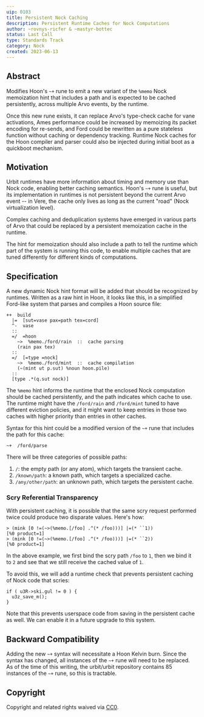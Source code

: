 ```yaml
---
uip: 0103
title: Persistent Nock Caching
description: Persistent Runtime Caches for Nock Computations
author: ~rovnys-ricfer & ~mastyr-bottec
status: Last Call
type: Standards Track
category: Nock
created: 2023-06-13
---
```


## Abstract

Modifies Hoon's `~+` rune to emit a new variant of the `%memo` Nock memoization hint that includes a path and is expected to be cached persistently, across multiple Arvo events, by the runtime.

Once this new rune exists, it can replace Arvo's type-check cache for vane activations, Ames performance could be increased by memoizing its packet encoding for re-sends, and Ford could be rewritten as a pure stateless function without caching or dependency tracking.  Runtime Nock caches for the Hoon compiler and parser could also be injected during initial boot as a quickboot mechanism.

## Motivation

Urbit runtimes have more information about timing and memory use than Nock code, enabling better caching semantics.  Hoon's `~+` rune is useful, but its implementation in runtimes is not persistent beyond the current Arvo event -- in Vere, the cache only lives as long as the current "road" (Nock virtualization level).

Complex caching and deduplication systems have emerged in various parts of Arvo that could be replaced by a persistent memoization cache in the runtime.

The hint for memoization should also include a path to tell the runtime which part of the system is running this code, to enable multiple caches that are tuned differently for different kinds of computations.

## Specification

A new dynamic Nock hint format will be added that should be recognized by runtimes.  Written as a raw hint in Hoon, it looks like this, in a simplified Ford-like system that parses and compiles a Hoon source file:

```hoon
++  build
  |=  [sut=vase pax=path tex=cord]
  ^-  vase
  ::
  =/  =hoon
    ~>  %memo./ford/rain  ::  cache parsing
    (rain pax tex)
  ::
  =/  [=type =nock]
    ~>  %memo./ford/mint  ::  cache compilation
    (~(mint ut p.sut) %noun hoon.pile)
  ::
  [type .*(q.sut nock)]
```

The `%memo` hint informs the runtime that the enclosed Nock computation should be cached persistently, and the path indicates which cache to use.  The runtime might have the `/ford/rain` and `/ford/mint` tuned to have different eviction policies, and it might want to keep entries in those two caches with higher priority than entries in other caches.

Syntax for this hint could be a modified version of the `~+` rune that includes the path for this cache:

```hoon
~+  /ford/parse
```

There will be three categories of possible paths:
1. `/`: the empty path (or any atom), which targets the transient cache.
2. `/known/path`: a known path, which targets a specialized cache.
3. `/any/other/path`: an unknown path, which targets the persistent cache.

### Scry Referential Transparency

With persistent caching, it is possible that the same scry request performed
twice could produce two disparate values. Here's how:
```
> (mink [0 !=(~>(%memo.[/foo] .^(* /foo)))] |=(* ``1))
[%0 product=1]
> (mink [0 !=(~>(%memo.[/foo] .^(* /foo)))] |=(* ``2))
[%0 product=1]
```

In the above example, we first bind the scry path `/foo` to `1`, then we bind
it to `2` and see that we still receive the cached value of `1`.

To avoid this, we will add a runtime check that prevents persistent
caching of Nock code that scries:
```
if ( u3R->ski.gul != 0 ) {
  u3z_save_m();
}
```

Note that this prevents userspace code from saving in the persistent cache as well. 
We can enable it in a future upgrade to this system.

## Backward Compatibility

Adding the new `~+` syntax will necessitate a Hoon Kelvin burn.  Since the syntax has changed, all instances of the `~+` rune will need to be replaced.  As of the time of this writing, the urbit/urbit repository contains 85 instances of the `~+` rune, so this is tractable.

## Copyright

Copyright and related rights waived via [CC0](../LICENSE.md).

